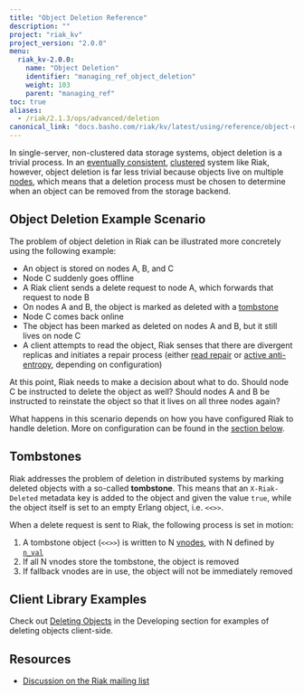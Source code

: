 ```yaml
---
title: "Object Deletion Reference"
description: ""
project: "riak_kv"
project_version: "2.0.0"
menu:
  riak_kv-2.0.0:
    name: "Object Deletion"
    identifier: "managing_ref_object_deletion"
    weight: 103
    parent: "managing_ref"
toc: true
aliases:
  - /riak/2.1.3/ops/advanced/deletion
canonical_link: "docs.basho.com/riak/kv/latest/using/reference/object-deletion.md"
---
```


[concept clusters]: /riak/kv/2.0.0/learn/concepts/clusters
[glossary vnode]: /riak/kv/2.0.0/learn/glossary/#vnode
[usage delete objects]: /riak/kv/2.0.0/developing/usage/deleting-objects

In single-server, non-clustered data storage systems, object deletion
is a trivial process. In an [eventually consistent](/riak/kv/2.0.0/learn/concepts/eventual-consistency), [clustered][concept clusters] system like Riak, however,
object deletion is far less trivial because objects live on multiple
[nodes](/riak/kv/2.0.0/learn/glossary/#nodes), which means that a deletion process must be chosen to determine when an object can be removed from the storage backend.

## Object Deletion Example Scenario

The problem of object deletion in Riak can be illustrated more
concretely using the following example:

* An object is stored on nodes A, B, and C
* Node C suddenly goes offline
* A Riak client sends a delete request to node A, which forwards that
  request to node B
* On nodes A and B, the object is marked as deleted with a
  [tombstone](#tombstones)
* Node C comes back online
* The object has been marked as deleted on nodes A and B, but it still
  lives on node C
* A client attempts to read the object, Riak senses that there are
  divergent replicas and initiates a repair process (either [read repair](/riak/kv/2.0.0/learn/concepts/active-anti-entropy/#read-repair) or [active anti-entropy](/riak/kv/2.0.0/learn/concepts/active-anti-entropy/),
  depending on configuration)

At this point, Riak needs to make a decision about what to do. Should
node C be instructed to delete the object as well? Should nodes A and B
be instructed to reinstate the object so that it lives on all three
nodes again?

What happens in this scenario depends on how you have configured Riak to
handle deletion. More on configuration can be found in the
[section below](#configuring-object-deletion).

## Tombstones

Riak addresses the problem of deletion in distributed systems by marking
deleted objects with a so-called **tombstone**. This means that an
`X-Riak-Deleted` metadata key is added to the object and given the value 
`true`, while the object itself is set to an empty Erlang object,
i.e. `<<>>`.

When a delete request is sent to Riak, the following process is set in
motion:

1. A tombstone object (`<<>>`) is written to N [vnodes][glossary vnode], with N
   defined by [`n_val`](/riak/kv/2.0.0/developing/app-guide/replication-properties#n-value-and-replication)
2. If all N vnodes store the tombstone, the object is removed
3. If fallback vnodes are in use, the object will not be immediately
   removed

## Client Library Examples

Check out [Deleting Objects][usage delete objects] in the Developing section for examples of deleting objects client-side.

## Resources

* [Discussion on the Riak mailing list](http://lists.basho.com/pipermail/riak-users_lists.basho.com/2011-October/006048.html)
